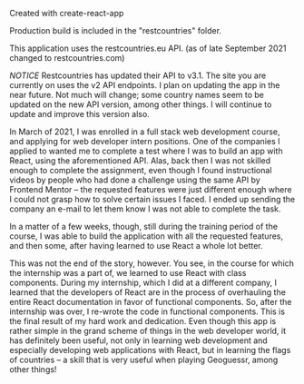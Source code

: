 Created with create-react-app

Production build is included in the "restcountries" folder.

This application uses the restcountries.eu API. (as of late September 2021 changed to restcountries.com)

*NOTICE*
Restcountries has updated their API to v3.1. The site you are currently on uses the v2 API endpoints. I plan on updating the app in the near future. Not much will change; some country names seem to be updated on the new API version, among other things. I will continue to update and improve this version also.

In March of 2021, I was enrolled in a full stack web development course, and applying for web developer intern positions. One of the companies I applied to wanted me to complete a test where I was to build an app with React, using the aforementioned API. Alas, back then I was not skilled enough to complete the assignment, even though I found instructional videos by people who had done a challenge using the same API by Frontend Mentor – the requested features were just different enough where I could not grasp how to solve certain issues I faced. I ended up sending the company an e-mail to let them know I was not able to complete the task.

In a matter of a few weeks, though, still during the training period of the course, I was able to build the application with all the requested features, and then some, after having learned to use React a whole lot better.

This was not the end of the story, however. You see, in the course for which the internship was a part of, we learned to use React with class components. During my internship, which I did at a different company, I learned that the developers of React are in the process of overhauling the entire React documentation in favor of functional components. So, after the internship was over, I re-wrote the code in functional components. This is the final result of my hard work and dedication. Even though this app is rather simple in the grand scheme of things in the web developer world, it has definitely been useful, not only in learning web development and especially developing web applications with React, but in learning the flags of countries – a skill that is very useful when playing Geoguessr, among other things!
